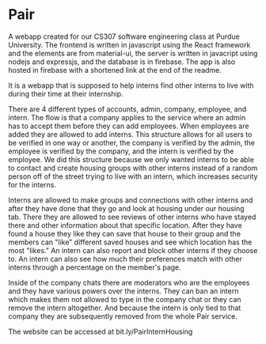 # Pair

A webapp created for our CS307 software engineering class at Purdue University. The frontend is written in javascript using the React framework and the elements are from material-ui, the server is written in javacript using nodejs and expressjs, and the database is in firebase. The app is also hosted in firebase with a shortened link at the end of the readme.

It is a webapp that is supposed to help interns find other interns to live with during their time at their internship. 

There are 4 different types of accounts, admin, company, employee, and intern. The flow is that a company applies to the service where an admin has to accept them before they can add employees. When employees are added they are allowed to add interns. This structure allows for all users to be verified in one way or another, the company is verified by the admin, the employee is verified by the company, and the intern is verified by the employee. We did this structure because we only wanted interns to be able to contact and create housing groups with other interns instead of a random person off of the street trying to live with an intern, which increases security for the interns.

Interns are allowed to make groups and connections with other interns and after they have done that they go and look at housing under our housing tab. There they are allowed to see reviews of other interns who have stayed there and other information about that specific location. After they have found a house they like they can save that house to their group and the members can "like" different saved houses and see which location has the most "likes." An intern can also report and block other interns if they choose to. An intern can also see how much their preferences match with other interns through a percentage on the member's page.

Inside of the company chats there are moderators who are the employees and they have various powers over the interns. They can ban an intern which makes them not allowed to type in the company chat or they can remove the intern altogether. And because the intern is only tied to that company they are subsequently removed from the whole Pair service. 

The website can be accessed at bit.ly/PairInternHousing
